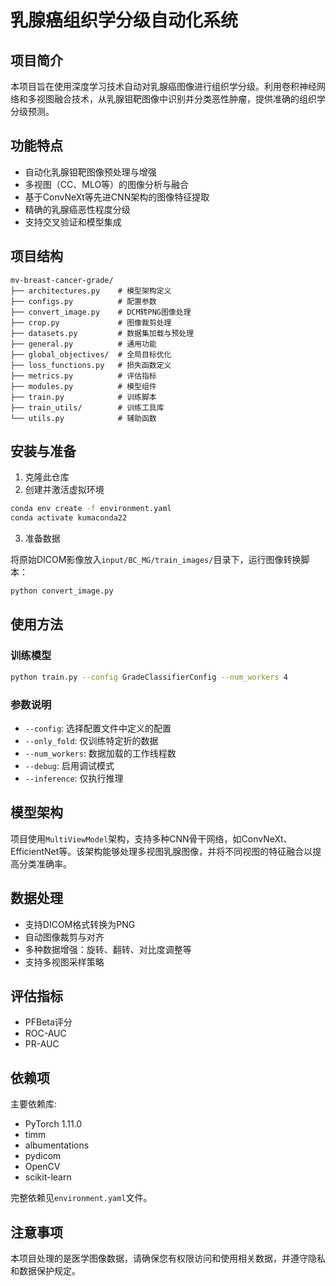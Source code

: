 # 乳腺癌组织学分级自动化系统

## 项目简介

本项目旨在使用深度学习技术自动对乳腺癌图像进行组织学分级。利用卷积神经网络和多视图融合技术，从乳腺钼靶图像中识别并分类恶性肿瘤，提供准确的组织学分级预测。

## 功能特点

- 自动化乳腺钼靶图像预处理与增强
- 多视图（CC、MLO等）的图像分析与融合
- 基于ConvNeXt等先进CNN架构的图像特征提取
- 精确的乳腺癌恶性程度分级
- 支持交叉验证和模型集成

## 项目结构

```
mv-breast-cancer-grade/
├── architectures.py    # 模型架构定义
├── configs.py          # 配置参数
├── convert_image.py    # DCM转PNG图像处理
├── crop.py             # 图像裁剪处理
├── datasets.py         # 数据集加载与预处理
├── general.py          # 通用功能
├── global_objectives/  # 全局目标优化
├── loss_functions.py   # 损失函数定义
├── metrics.py          # 评估指标
├── modules.py          # 模型组件
├── train.py            # 训练脚本
├── train_utils/        # 训练工具库
└── utils.py            # 辅助函数
```


## 安装与准备

1. 克隆此仓库
2. 创建并激活虚拟环境

```bash
conda env create -f environment.yaml
conda activate kumaconda22
```


3. 准备数据

将原始DICOM影像放入`input/BC_MG/train_images/`目录下，运行图像转换脚本：

```bash
python convert_image.py
```


## 使用方法

### 训练模型

```bash
python train.py --config GradeClassifierConfig --num_workers 4
```


### 参数说明

- `--config`: 选择配置文件中定义的配置
- `--only_fold`: 仅训练特定折的数据
- `--num_workers`: 数据加载的工作线程数
- `--debug`: 启用调试模式
- `--inference`: 仅执行推理

## 模型架构

项目使用`MultiViewModel`架构，支持多种CNN骨干网络，如ConvNeXt、EfficientNet等。该架构能够处理多视图乳腺图像，并将不同视图的特征融合以提高分类准确率。

## 数据处理

- 支持DICOM格式转换为PNG
- 自动图像裁剪与对齐
- 多种数据增强：旋转、翻转、对比度调整等
- 支持多视图采样策略

## 评估指标

- PFBeta评分
- ROC-AUC
- PR-AUC

## 依赖项

主要依赖库:
- PyTorch 1.11.0
- timm
- albumentations
- pydicom
- OpenCV
- scikit-learn

完整依赖见`environment.yaml`文件。

## 注意事项

本项目处理的是医学图像数据，请确保您有权限访问和使用相关数据，并遵守隐私和数据保护规定。 